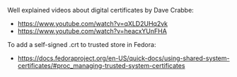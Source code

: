 Well explained videos about digital certificates by Dave Crabbe:
- https://www.youtube.com/watch?v=qXLD2UHq2vk
- https://www.youtube.com/watch?v=heacxYUnFHA

To add a self-signed .crt to trusted store in Fedora:
- https://docs.fedoraproject.org/en-US/quick-docs/using-shared-system-certificates/#proc_managing-trusted-system-certificates
